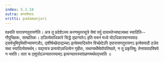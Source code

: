 ```yaml
---
index: 5.1.18
sutra: प्राग्वतेष्ठञ्
vritti: padamanjari
---
```


 वक्ष्यति पारायणतुरायणेति। अत्र तु प्रदेशेऽस्य करणमुतरसूत्रे येषां पर्यु दासस्तेभ्यष्ठञ्यथा स्यादिति--गौपुच्छिकः, साम्प्रतिकः। ठञित्येवाधिकारे सिद्धे ठ्प्राग्वतेःऽ इति वचनं मध्ये योऽधिकारवानपवादः ठ्सर्वभूमिपृथिवीभ्यामणञौऽ, ठ्शीर्षच्छेदाद्यच्चऽ इत्येवमादिस्तेन विच्छेदेऽपि ठ्पारायणतुरायणऽ इत्येवमादौ ठञेव यथा स्यादित्येवमर्थम्। यद्यप्यत्र प्रत्ययोऽवधित्वेन गृहीतः, तथाप्यर्थेष्वेवोपतिष्ठते, न तु प्रकृतिषु; तेनापवादविषये न भवति। तता च ठ्शूर्पादञन्यतरस्याम्ऽ इत्यन्यतरस्यांग्रहणमर्थवद्भवति ॥